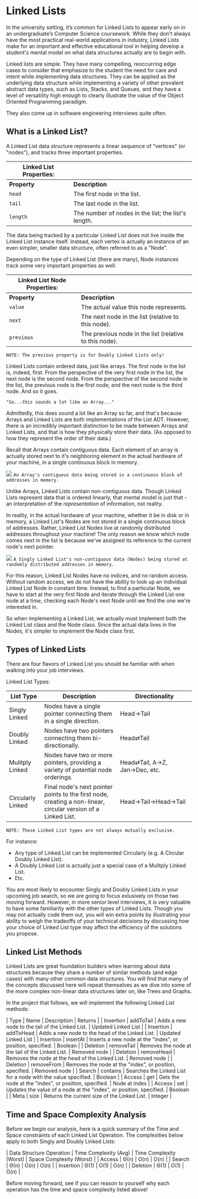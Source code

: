 # Linked Lists

In the university setting, it’s common for Linked Lists to appear early on in an undergraduate’s Computer Science coursework. While they don't always have the most practical real-world applications in industry, Linked Lists make for an important and effective educational tool in helping develop a student's mental model on what data structures actually are to begin with.

Linked lists are simple. They have many compelling, reoccurring edge cases to consider that emphasize to the student the need for care and intent while implementing data structures. They can be applied as the underlying data structure while implementing a variety of other prevalent abstract data types, such as Lists, Stacks, and Queues, and they have a level of versatility high enough to clearly illustrate the value of the Object Oriented Programming paradigm.

They also come up in software engineering interviews quite often.

## What is a Linked List?

A Linked List data structure represents a linear sequence of "vertices" (or "nodes"), and tracks three important properties.

| Linked List Properties:| |
|--------------|-----------|
|  **Property** |  **Description** |
| `head` | The first node in the list. |
| `tail` | The last node in the list.  |
| `length` | The number of nodes in the list; the list's length. |

The data being tracked by a particular Linked List does not live inside the Linked List instance itself. Instead, each vertex is actually an instance of an even simpler, smaller data structure, often referred to as a "Node".

Depending on the type of Linked List (there are many), Node instances track some very important properties as well.

| Linked List Node Properties:| |
|--------------|-----------|
|  **Property** |  **Description** |
| `value` | The actual value this node represents. |
| `next` | The next node in the list (relative to this node). |
| `previous` | The previous node in the list (relative to this node). |

`NOTE: The previous property is for Doubly Linked Lists only!`

Linked Lists contain ordered data, just like arrays. The first node in the list is, indeed, first. From the perspective of the very first node in the list, the next node is the second node. From the perspective of the second node in the list, the previous node is the first node, and the next node is the third node. And so it goes.

`"So...this sounds a lot like an Array..."`

Admittedly, this does sound a lot like an Array so far, and that's because Arrays and Linked Lists are both implementations of the List ADT. However, there is an incredibly important distinction to be made between Arrays and Linked Lists, and that is how they physically store their data. (As opposed to how they represent the order of their data.)

Recall that Arrays contain contiguous data. Each element of an array is actually stored next to it's neighboring element in the actual hardware of your machine, in a single continuous block in memory.

![](https://s3-us-west-1.amazonaws.com/appacademy-open-assets/data_structures_algorithms/linked_lists/images/array-in-memory.png)
`An Array's contiguous data being stored in a continuous block of addresses in memory.`

Unlike Arrays, Linked Lists contain non-contiguous data. Though Linked Lists represent data that is ordered linearly, that mental model is just that - an interpretation of the *representation* of information, not reality.

In reality, in the actual hardware of your machine, whether it be in disk or in memory, a Linked List's Nodes are not stored in a single continuous block of addresses. Rather, Linked List Nodes live at randomly distributed addresses throughout your machine! The only reason we know which node comes next in the list is because we've assigned its reference to the current node's next pointer.

![](https://s3-us-west-1.amazonaws.com/appacademy-open-assets/data_structures_algorithms/linked_lists/images/SLL-diagram.png)
`A Singly Linked List's non-contiguous data (Nodes) being stored at randomly distributed addresses in memory.`

For this reason, Linked List Nodes have no indices, and no random access. Without random access, we do not have the ability to look up an individual Linked List Node in constant time. Instead, to find a particular Node, we have to start at the very first Node and iterate through the Linked List one node at a time, checking each Node's next Node until we find the one we're interested in.

So when implementing a Linked List, we actually must implement both the Linked List class and the Node class. Since the actual data lives in the Nodes, it's simpler to implement the Node class first.

## Types of Linked Lists

There are four flavors of Linked List you should be familiar with when walking into your job interviews.

Linked List Types:

| List Type | Description | Directionality |
|--------------|-----------|-----------|
| Singly Linked | Nodes have a single pointer connecting them in a single direction. | Head→Tail |
| Doubly Linked | Nodes have two pointers connecting them bi-directionally. | Head⇄Tail |
| Mulitply Linked | Nodes have two or more pointers, providing a variety of potential node orderings. | Head⇄Tail, A→Z, Jan→Dec, etc. |
| Circularly Linked | Final node's next pointer points to the first node, creating a non-linear, circular version of a Linked List. | Head→Tail→Head→Tail |

`NOTE: These Linked List types are not always mutually exclusive.`

For instance:
* Any type of Linked List can be implemented Circularly (e.g. A Circular Doubly Linked List).
* A Doubly Linked List is actually just a special case of a Mulitply Linked List.
* Etc.

You are most likely to encounter Singly and Doubly Linked Lists in your upcoming job search, so we are going to focus exlusively on those two moving forward. However, in more senior level interviews, it is very valuable to have some familiarity with the other types of Linked Lists. Though you may not actually code them out, you will win extra points by illustrating your ability to weigh the tradeoffs of your technical decisions by discussing how your choice of Linked List type may affect the efficiency of the solutions you propose.

## Linked List Methods

Linked Lists are great foundation builders when learning about data structures because they share a number of similar methods (and edge cases) with many other common data structures. You will find that many of the concepts discussed here will repeat themselves as we dive into some of the more complex non-linear data structures later on, like Trees and Graphs.

In the project that follows, we will implement the following Linked List methods:

| Type | Name | Description | Returns |
| Insertion | addToTail | Adds a new node to the tail of the Linked List. | Updated Linked List |
| Insertion | addToHead | Adds a new node to the head of the Linked List. | Updated Linked List |
| Insertion | insertAt | Inserts a new node at the "index", or position, specified. | Boolean |
| Deletion | removeTail | Removes the node at the tail of the Linked List. | Removed node |
| Deletion | removeHead | Removes the node at the head of the Linked List. | Removed node |
| Deletion | removeFrom | Removes the node at the "index", or position, specified. | Removed node |
| Search | contains | Searches the Linked List for a node with the value specified. | Boolean |
| Access | get | Gets the node at the "index", or position, specified. | Node at index |
| Access | set | Updates the value of a node at the "index", or position, specified. | Boolean |
| Meta | size | Returns the current size of the Linked List. | Integer |

## Time and Space Complexity Analysis

Before we begin our analysis, here is a quick summary of the Time and Space constraints of each Linked List Operation. The complexities below apply to both Singly and Doubly Linked Lists:

| Data Structure Operation | Time Complexity (Avg) | Time Complexity (Worst) | Space Complexity (Worst) |
| Access | Θ(n) | O(n) | O(n) |
| Search | Θ(n) | O(n) | O(n) |
| Insertion | Θ(1) | O(1) | O(n) |
| Deletion | Θ(1) | O(1) | O(n) |

Before moving forward, see if you can reason to yourself why each operation has the time and space complexity listed above!